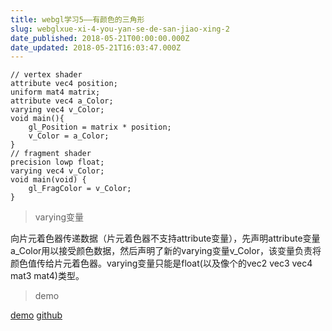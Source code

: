 ```yaml
---
title: webgl学习5——有颜色的三角形
slug: webglxue-xi-4-you-yan-se-de-san-jiao-xing-2
date_published: 2018-05-21T00:00:00.000Z
date_updated: 2018-05-21T16:03:47.000Z
---
```


    // vertex shader
    attribute vec4 position;  
    uniform mat4 matrix;
    attribute vec4 a_Color;
    varying vec4 v_Color;
    void main(){  
        gl_Position = matrix * position;
        v_Color = a_Color;
    }
    // fragment shader
    precision lowp float;
    varying vec4 v_Color;                
    void main(void) {                          
        gl_FragColor = v_Color;                
    }
    

> varying变量

向片元着色器传递数据（片元着色器不支持attribute变量），先声明attribute变量a_Color用以接受颜色数据，然后声明了新的varying变量v_Color，该变量负责将颜色值传给片元着色器。varying变量只能是float(以及像个的vec2 vec3 vec4 mat3 mat4)类型。

> demo

[demo](http://dadigua.oss-cn-shenzhen.aliyuncs.com/webgl-learn/demo4/deploy/index.html)
[github](https://github.com/laopo001/webgl-learn/tree/master/src/demo4)
